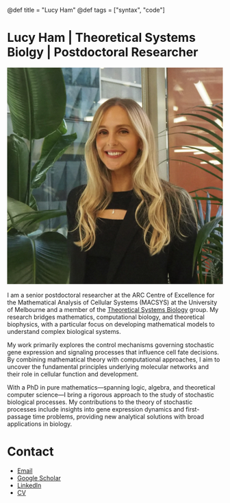 @def title = "Lucy Ham"
@def tags = ["syntax", "code"]

# Lucy Ham | Theoretical Systems Biolgy | Postdoctoral Researcher

![image](profile.png)

I am a senior postdoctoral researcher at the ARC Centre of Excellence for the Mathematical Analysis of Cellular Systems (MACSYS) at the University of Melbourne and a member of the [Theoretical Systems Biology](https://theosysbio.org/team/) group. My research bridges mathematics, computational biology, and theoretical biophysics, with a particular focus on developing mathematical models to understand complex biological systems.

My work primarily explores the control mechanisms governing stochastic gene expression and signaling processes that influence cell fate decisions. By combining mathematical theory with computational approaches, I aim to uncover the fundamental principles underlying molecular networks and their role in cellular function and development. 

With a PhD in pure mathematics—spanning logic, algebra, and theoretical computer science—I bring a rigorous approach to the study of stochastic biological processes. My contributions to the theory of stochastic processes include insights into gene expression dynamics and first-passage time problems, providing new analytical solutions with broad applications in biology.



# Contact
- [Email](mailto:lucy.ham@unimelb.edu.au)  
- [Google Scholar](https://scholar.google.com.au/citations?user=F32lPnQAAAAJ&hl=en)  
- [LinkedIn](https://linkedin.com/in/lucy-ham-6a72283b)
- [CV]()




